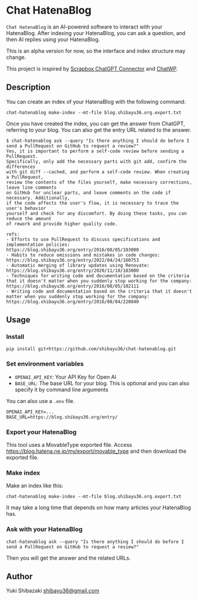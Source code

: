 # Chat HatenaBlog
`Chat HatenaBlog` is an AI-powered software to interact with your HatenaBlog. After indexing your HatenaBlog, you can ask a question, and then AI replies using your HatenaBlog.

This is an alpha version for now, so the interface and index structure may change.

This project is inspired by [Scrapbox ChatGPT Connector](https://github.com/nishio/scrapbox_chatgpt_connector) and [ChatWP](https://github.com/kentaro/chatwp).

## Description
You can create an index of your HatenaBlog with the following command:
```
chat-hatenablog make-index --mt-file blog.shibayu36.org.export.txt
```

Once you have created the index, you can get the answer from ChatGPT, referring to your blog.  You can also get the entry URL related to the answer.

```
$ chat-hatenablog ask --query "Is there anything I should do before I send a PullRequest on GitHub to request a review?"
Yes, it is important to perform a self-code review before sending a PullRequest.
Specifically, only add the necessary parts with git add, confirm the differences
with git diff --cached, and perform a self-code review. When creating a PullRequest,
review the contents of the files yourself, make necessary corrections, leave line comments
on GitHub for unclear parts, and leave comments on the code if necessary. Additionally,
if the code affects the user's flow, it is necessary to trace the user's behavior
yourself and check for any discomfort. By doing these tasks, you can reduce the amount
of rework and provide higher quality code.

refs:
- Efforts to use PullRequest to discuss specifications and implementation policies: https://blog.shibayu36.org/entry/2016/08/05/103000
- Habits to reduce omissions and mistakes in code changes: https://blog.shibayu36.org/entry/2022/04/24/160753
- Automatic merging of library updates using Renovate: https://blog.shibayu36.org/entry/2020/11/10/183000
- Techniques for writing code and documentation based on the criteria that it doesn't matter when you suddenly stop working for the company: https://blog.shibayu36.org/entry/2016/08/05/102111
- Writing code and documentation based on the criteria that it doesn't matter when you suddenly stop working for the company: https://blog.shibayu36.org/entry/2016/08/04/220840
```

## Usage
### Install
```
pip install git+https://github.com/shibayu36/chat-hatenablog.git
```

### Set environment variables
- `OPENAI_API_KEY`: Your API Key for Open AI
- `BASE_URL`: The base URL for your blog.  This is optional and you can also specify it by command line arguments

You can also use a `.env` file.

```
OPENAI_API_KEY=...
BASE_URL=https://blog.shibayu36.org/entry/
```

### Export your HatenaBlog
This tool uses a MovableType exported file.  Access https://blog.hatena.ne.jp/my/export/movable_type and then download the exported file.

### Make index
Make an index like this:

```
chat-hatenablog make-index --mt-file blog.shibayu36.org.export.txt
```

It may take a long time that depends on how many articles your HatenaBlog has.

### Ask with your HatenaBlog
```
chat-hatenablog ask --query "Is there anything I should do before I send a PullRequest on GitHub to request a review?"
```

Then you will get the answer and the related URLs.

## Author
Yuki Shibazaki <shibayu36@gmail.com>
